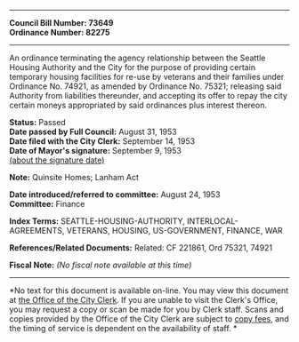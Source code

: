 * * * * *  
  
**Council Bill Number: [](#h0)[](#h2)73649**   
**Ordinance Number: 82275**  
  
* * * * *  
  
An ordinance terminating the agency relationship between the Seattle Housing Authority and the City for the purpose of providing certain temporary housing facilities for re-use by veterans and their families under Ordinance No. 74921, as amended by Ordinance No. 75321; releasing said Authority from liabilities thereunder, and accepting its offer to repay the city certain moneys appropriated by said ordinances plus interest thereon.  
  
**Status:** Passed   
**Date passed by Full Council:** August 31, 1953   
**Date filed with the City Clerk:** September 14, 1953   
**Date of Mayor's signature:** September 9, 1953   
[(about the signature date)](/~public/approvaldate.htm)   
  
**Note:** Quinsite Homes; Lanham Act  
  
  
**Date introduced/referred to committee:** August 24, 1953   
**Committee:** Finance   
  
**Index Terms:** SEATTLE-HOUSING-AUTHORITY, INTERLOCAL-AGREEMENTS, VETERANS, HOUSING, US-GOVERNMENT, FINANCE, WAR  
  
**References/Related Documents:** Related: CF 221861, Ord 75321, 74921  
  
**Fiscal Note:** *(No fiscal note available at this time)*  
  
* * * * *  
  
*No text for this document is available on-line. You may view this document at [the Office of the City Clerk](http://www.seattle.gov/leg/clerk/contactUs.htm). If you are unable to visit the Clerk's Office, you may request a copy or scan be made for you by Clerk staff. Scans and copies provided by the Office of the City Clerk are subject to [copy fees](http://clerk.seattle.gov/~public/clerkfees.htm), and the timing of service is dependent on the availability of staff. *  
  
  
